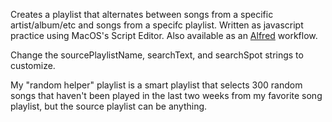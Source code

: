 Creates a playlist that alternates between songs from a specific artist/album/etc and songs from a specifc playlist. Written as javascript practice using MacOS's Script Editor. Also available as an [Alfred](https://www.alfredapp.com/) workflow.

Change the sourcePlaylistName, searchText, and searchSpot strings to customize.

My "random helper" playlist is a smart playlist that selects 300 random songs that haven't been played in the last two weeks from my favorite song playlist, but the source playlist can be anything.
